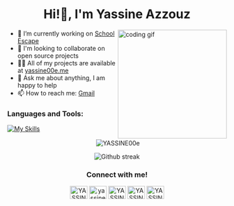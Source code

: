 <h1 align="center">Hi!👋, I'm Yassine Azzouz</h1>
<img align="right" src="https://media.giphy.com/media/PiQejEf31116URju4V/giphy.gif" alt="coding gif" width="250">


- :telescope: I’m currently working on [School Escape](https://github.com/YASSINE00e/School-Escape)
- :seedling: I'm looking to collaborate on open source projects
- 👨‍💻 All of my projects are available at [yassine00e.me](https://www.yassine00e.me)
- 💬 Ask me about anything, I am happy to help
- 📫 How to reach me: <a href="mailto:yassine00e@gmail.com">Gmail</a>


<h3 align="left">Languages and Tools:</h3>

[![My Skills](https://skillicons.dev/icons?i=cs,py,unity,ps)](https://skillicons.dev)



<div align="center">
<p>&nbsp;<img align="center" src="https://github-readme-stats.vercel.app/api?username=YASSINE00e&show_icons=true&locale=en&theme=github_dark&hide_border=true" alt="YASSINE00e" /></p>
</div>

<div align="center">
<p>
<img src="https://github-readme-streak-stats.herokuapp.com?user=YASSINE00e&theme=github-dark-blue&hide_border=true" alt="Github streak" />
</p>
</div>

<h3 align="center">Connect with me!</h3>
<p align="center">
<a href="https://linkedin.com/in/YASSINE00e" target="blank"><img align="center" src="https://raw.githubusercontent.com/rahuldkjain/github-profile-readme-generator/master/src/images/icons/Social/linked-in-alt.svg" alt="YASSINE00e" height="30" width="40" /></a>
<a href="https://www.leetcode.com/yassine00e" target="blank"><img align="center" src="https://raw.githubusercontent.com/rahuldkjain/github-profile-readme-generator/master/src/images/icons/Social/leet-code.svg" alt="yassine00e" height="30" width="40" /></a>
<a href="https://twitter.com/YASSINE00e" target="blank"><img align="center" src="https://raw.githubusercontent.com/rahuldkjain/github-profile-readme-generator/master/src/images/icons/Social/twitter.svg" alt="YASSINE00e" height="30" width="40" /></a>
<a href="https://instagram.com/yassineeazzouz" target="blank"><img align="center" src="https://raw.githubusercontent.com/rahuldkjain/github-profile-readme-generator/master/src/images/icons/Social/instagram.svg" alt="YASSINE00e" height="30" width="40" /></a>
<a href="https://discord.gg/TzQas8K4VF" target="blank"><img align="center" src="https://raw.githubusercontent.com/rahuldkjain/github-profile-readme-generator/master/src/images/icons/Social/discord.svg" alt="YASSINE00e" height="30" width="40" /></a>
</p>
